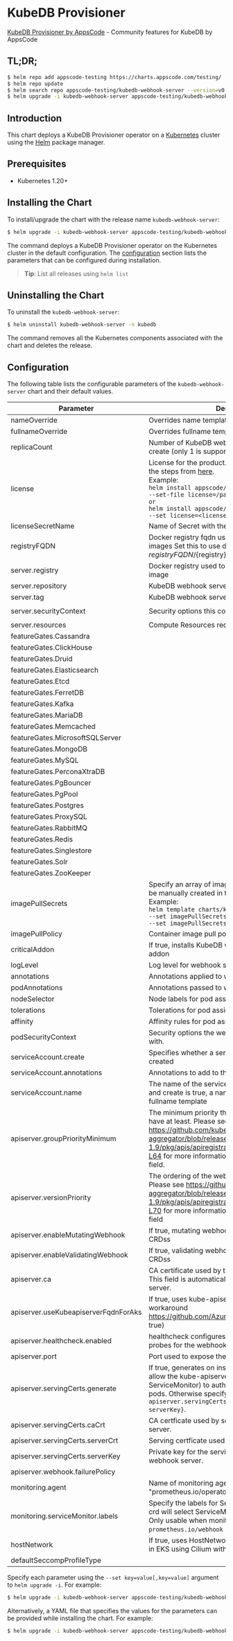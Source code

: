 # KubeDB Provisioner

[KubeDB Provisioner by AppsCode](https://github.com/kubedb) - Community features for KubeDB by AppsCode

## TL;DR;

```bash
$ helm repo add appscode-testing https://charts.appscode.com/testing/
$ helm repo update
$ helm search repo appscode-testing/kubedb-webhook-server --version=v0.17.0-beta.0
$ helm upgrade -i kubedb-webhook-server appscode-testing/kubedb-webhook-server -n kubedb --create-namespace --version=v0.17.0-beta.0
```

## Introduction

This chart deploys a KubeDB Provisioner operator on a [Kubernetes](http://kubernetes.io) cluster using the [Helm](https://helm.sh) package manager.

## Prerequisites

- Kubernetes 1.20+

## Installing the Chart

To install/upgrade the chart with the release name `kubedb-webhook-server`:

```bash
$ helm upgrade -i kubedb-webhook-server appscode-testing/kubedb-webhook-server -n kubedb --create-namespace --version=v0.17.0-beta.0
```

The command deploys a KubeDB Provisioner operator on the Kubernetes cluster in the default configuration. The [configuration](#configuration) section lists the parameters that can be configured during installation.

> **Tip**: List all releases using `helm list`

## Uninstalling the Chart

To uninstall the `kubedb-webhook-server`:

```bash
$ helm uninstall kubedb-webhook-server -n kubedb
```

The command removes all the Kubernetes components associated with the chart and deletes the release.

## Configuration

The following table lists the configurable parameters of the `kubedb-webhook-server` chart and their default values.

|              Parameter               |                                                                                                                                                                                   Description                                                                                                                                                                                   |                                                                       Default                                                                       |
|--------------------------------------|---------------------------------------------------------------------------------------------------------------------------------------------------------------------------------------------------------------------------------------------------------------------------------------------------------------------------------------------------------------------------------|-----------------------------------------------------------------------------------------------------------------------------------------------------|
| nameOverride                         | Overrides name template                                                                                                                                                                                                                                                                                                                                                         | <code>""</code>                                                                                                                                     |
| fullnameOverride                     | Overrides fullname template                                                                                                                                                                                                                                                                                                                                                     | <code>""</code>                                                                                                                                     |
| replicaCount                         | Number of KubeDB webhook server replicas to create (only 1 is supported)                                                                                                                                                                                                                                                                                                        | <code>1</code>                                                                                                                                      |
| license                              | License for the product. Get a license by following the steps from [here](https://kubedb.run/docs/latest/setup/install/enterprise#get-a-trial-license). <br> Example: <br> `helm install appscode/kubedb-ops-manager \` <br> `--set-file license=/path/to/license/file` <br> `or` <br> `helm install appscode/kubedb-ops-manager \` <br> `--set license=<license file content>` | <code>""</code>                                                                                                                                     |
| licenseSecretName                    | Name of Secret with the license as key.txt key                                                                                                                                                                                                                                                                                                                                  | <code>""</code>                                                                                                                                     |
| registryFQDN                         | Docker registry fqdn used to pull KubeDB related images Set this to use docker registry hosted at ${registryFQDN}/${registry}/${image}                                                                                                                                                                                                                                          | <code>ghcr.io</code>                                                                                                                                |
| server.registry                      | Docker registry used to pull KubeDB webhook server image                                                                                                                                                                                                                                                                                                                        | <code>kubedb</code>                                                                                                                                 |
| server.repository                    | KubeDB webhook server container image                                                                                                                                                                                                                                                                                                                                           | <code>kubedb-webhook-server</code>                                                                                                                  |
| server.tag                           | KubeDB webhook server container image tag                                                                                                                                                                                                                                                                                                                                       | <code>""</code>                                                                                                                                     |
| server.securityContext               | Security options this container should run with                                                                                                                                                                                                                                                                                                                                 | <code>{"allowPrivilegeEscalation":false,"capabilities":{"drop":["ALL"]},"readOnlyRootFilesystem":true,"runAsNonRoot":true,"runAsUser":65534}</code> |
| server.resources                     | Compute Resources required by this container                                                                                                                                                                                                                                                                                                                                    | <code>{}</code>                                                                                                                                     |
| featureGates.Cassandra               |                                                                                                                                                                                                                                                                                                                                                                                 | <code>false</code>                                                                                                                                  |
| featureGates.ClickHouse              |                                                                                                                                                                                                                                                                                                                                                                                 | <code>false</code>                                                                                                                                  |
| featureGates.Druid                   |                                                                                                                                                                                                                                                                                                                                                                                 | <code>false</code>                                                                                                                                  |
| featureGates.Elasticsearch           |                                                                                                                                                                                                                                                                                                                                                                                 | <code>true</code>                                                                                                                                   |
| featureGates.Etcd                    |                                                                                                                                                                                                                                                                                                                                                                                 | <code>false</code>                                                                                                                                  |
| featureGates.FerretDB                |                                                                                                                                                                                                                                                                                                                                                                                 | <code>false</code>                                                                                                                                  |
| featureGates.Kafka                   |                                                                                                                                                                                                                                                                                                                                                                                 | <code>true</code>                                                                                                                                   |
| featureGates.MariaDB                 |                                                                                                                                                                                                                                                                                                                                                                                 | <code>true</code>                                                                                                                                   |
| featureGates.Memcached               |                                                                                                                                                                                                                                                                                                                                                                                 | <code>true</code>                                                                                                                                   |
| featureGates.MicrosoftSQLServer      |                                                                                                                                                                                                                                                                                                                                                                                 | <code>false</code>                                                                                                                                  |
| featureGates.MongoDB                 |                                                                                                                                                                                                                                                                                                                                                                                 | <code>true</code>                                                                                                                                   |
| featureGates.MySQL                   |                                                                                                                                                                                                                                                                                                                                                                                 | <code>true</code>                                                                                                                                   |
| featureGates.PerconaXtraDB           |                                                                                                                                                                                                                                                                                                                                                                                 | <code>true</code>                                                                                                                                   |
| featureGates.PgBouncer               |                                                                                                                                                                                                                                                                                                                                                                                 | <code>true</code>                                                                                                                                   |
| featureGates.PgPool                  |                                                                                                                                                                                                                                                                                                                                                                                 | <code>false</code>                                                                                                                                  |
| featureGates.Postgres                |                                                                                                                                                                                                                                                                                                                                                                                 | <code>true</code>                                                                                                                                   |
| featureGates.ProxySQL                |                                                                                                                                                                                                                                                                                                                                                                                 | <code>true</code>                                                                                                                                   |
| featureGates.RabbitMQ                |                                                                                                                                                                                                                                                                                                                                                                                 | <code>false</code>                                                                                                                                  |
| featureGates.Redis                   |                                                                                                                                                                                                                                                                                                                                                                                 | <code>true</code>                                                                                                                                   |
| featureGates.Singlestore             |                                                                                                                                                                                                                                                                                                                                                                                 | <code>true</code>                                                                                                                                   |
| featureGates.Solr                    |                                                                                                                                                                                                                                                                                                                                                                                 | <code>false</code>                                                                                                                                  |
| featureGates.ZooKeeper               |                                                                                                                                                                                                                                                                                                                                                                                 | <code>true</code>                                                                                                                                   |
| imagePullSecrets                     | Specify an array of imagePullSecrets. Secrets must be manually created in the namespace. <br> Example: <br> `helm template charts/kubedb-webhook-server \` <br> `--set imagePullSecrets[0].name=sec0 \` <br> `--set imagePullSecrets[1].name=sec1`                                                                                                                              | <code>[]</code>                                                                                                                                     |
| imagePullPolicy                      | Container image pull policy                                                                                                                                                                                                                                                                                                                                                     | <code>IfNotPresent</code>                                                                                                                           |
| criticalAddon                        | If true, installs KubeDB webhook server as critical addon                                                                                                                                                                                                                                                                                                                       | <code>false</code>                                                                                                                                  |
| logLevel                             | Log level for webhook server                                                                                                                                                                                                                                                                                                                                                    | <code>3</code>                                                                                                                                      |
| annotations                          | Annotations applied to webhook server deployment                                                                                                                                                                                                                                                                                                                                | <code>{}</code>                                                                                                                                     |
| podAnnotations                       | Annotations passed to webhook server pod(s).                                                                                                                                                                                                                                                                                                                                    | <code>{}</code>                                                                                                                                     |
| nodeSelector                         | Node labels for pod assignment                                                                                                                                                                                                                                                                                                                                                  | <code>{"kubernetes.io/os":"linux"}</code>                                                                                                           |
| tolerations                          | Tolerations for pod assignment                                                                                                                                                                                                                                                                                                                                                  | <code>[]</code>                                                                                                                                     |
| affinity                             | Affinity rules for pod assignment                                                                                                                                                                                                                                                                                                                                               | <code>{}</code>                                                                                                                                     |
| podSecurityContext                   | Security options the webhook server pod should run with.                                                                                                                                                                                                                                                                                                                        | <code>{}</code>                                                                                                                                     |
| serviceAccount.create                | Specifies whether a service account should be created                                                                                                                                                                                                                                                                                                                           | <code>true</code>                                                                                                                                   |
| serviceAccount.annotations           | Annotations to add to the service account                                                                                                                                                                                                                                                                                                                                       | <code>{}</code>                                                                                                                                     |
| serviceAccount.name                  | The name of the service account to use. If not set and create is true, a name is generated using the fullname template                                                                                                                                                                                                                                                          | <code></code>                                                                                                                                       |
| apiserver.groupPriorityMinimum       | The minimum priority the webhook api group should have at least. Please see https://github.com/kubernetes/kube-aggregator/blob/release-1.9/pkg/apis/apiregistration/v1beta1/types.go#L58-L64 for more information on proper values of this field.                                                                                                                               | <code>10000</code>                                                                                                                                  |
| apiserver.versionPriority            | The ordering of the webhook api inside of the group. Please see https://github.com/kubernetes/kube-aggregator/blob/release-1.9/pkg/apis/apiregistration/v1beta1/types.go#L66-L70 for more information on proper values of this field                                                                                                                                            | <code>15</code>                                                                                                                                     |
| apiserver.enableMutatingWebhook      | If true, mutating webhook is configured for KubeDB CRDss                                                                                                                                                                                                                                                                                                                        | <code>true</code>                                                                                                                                   |
| apiserver.enableValidatingWebhook    | If true, validating webhook is configured for KubeDB CRDss                                                                                                                                                                                                                                                                                                                      | <code>true</code>                                                                                                                                   |
| apiserver.ca                         | CA certificate used by the Kubernetes api server. This field is automatically assigned by the webhook server.                                                                                                                                                                                                                                                                   | <code>not-ca-cert</code>                                                                                                                            |
| apiserver.useKubeapiserverFqdnForAks | If true, uses kube-apiserver FQDN for AKS cluster to workaround https://github.com/Azure/AKS/issues/522 (default true)                                                                                                                                                                                                                                                          | <code>true</code>                                                                                                                                   |
| apiserver.healthcheck.enabled        | healthcheck configures the readiness and liveliness probes for the webhook server pod.                                                                                                                                                                                                                                                                                          | <code>false</code>                                                                                                                                  |
| apiserver.port                       | Port used to expose the webhook server apiserver                                                                                                                                                                                                                                                                                                                                | <code>8443</code>                                                                                                                                   |
| apiserver.servingCerts.generate      | If true, generates on install/upgrade the certs that allow the kube-apiserver (and potentially ServiceMonitor) to authenticate webhook servers pods. Otherwise specify certs in `apiserver.servingCerts.{caCrt, serverCrt, serverKey}`.                                                                                                                                         | <code>true</code>                                                                                                                                   |
| apiserver.servingCerts.caCrt         | CA certficate used by serving certificate of webhook server.                                                                                                                                                                                                                                                                                                                    | <code>""</code>                                                                                                                                     |
| apiserver.servingCerts.serverCrt     | Serving certficate used by webhook server.                                                                                                                                                                                                                                                                                                                                      | <code>""</code>                                                                                                                                     |
| apiserver.servingCerts.serverKey     | Private key for the serving certificate used by webhook server.                                                                                                                                                                                                                                                                                                                 | <code>""</code>                                                                                                                                     |
| apiserver.webhook.failurePolicy      |                                                                                                                                                                                                                                                                                                                                                                                 | <code>Ignore</code>                                                                                                                                 |
| monitoring.agent                     | Name of monitoring agent (one of "prometheus.io", "prometheus.io/operator", "prometheus.io/builtin")                                                                                                                                                                                                                                                                            | <code>""</code>                                                                                                                                     |
| monitoring.serviceMonitor.labels     | Specify the labels for ServiceMonitor. Prometheus crd will select ServiceMonitor using these labels. Only usable when monitoring agent is `prometheus.io/webhook server`.                                                                                                                                                                                                       | <code>{"monitoring.appscode.com/prometheus":"auto"}</code>                                                                                          |
| hostNetwork                          | If true, uses HostNetwork for pods. This is required in EKS using Cilium with VxLAN overlay                                                                                                                                                                                                                                                                                     | <code>false</code>                                                                                                                                  |
| defaultSeccompProfileType            |                                                                                                                                                                                                                                                                                                                                                                                 | <code>""</code>                                                                                                                                     |


Specify each parameter using the `--set key=value[,key=value]` argument to `helm upgrade -i`. For example:

```bash
$ helm upgrade -i kubedb-webhook-server appscode-testing/kubedb-webhook-server -n kubedb --create-namespace --version=v0.17.0-beta.0 --set replicaCount=1
```

Alternatively, a YAML file that specifies the values for the parameters can be provided while
installing the chart. For example:

```bash
$ helm upgrade -i kubedb-webhook-server appscode-testing/kubedb-webhook-server -n kubedb --create-namespace --version=v0.17.0-beta.0 --values values.yaml
```
